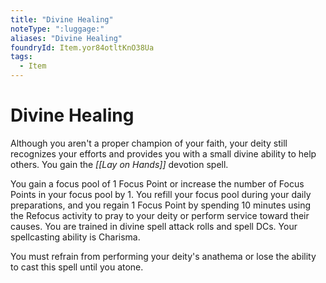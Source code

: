 ```yaml
---
title: "Divine Healing"
noteType: ":luggage:"
aliases: "Divine Healing"
foundryId: Item.yor84otltKnO38Ua
tags:
  - Item
---
```


# Divine Healing

Although you aren't a proper champion of your faith, your deity still recognizes your efforts and provides you with a small divine ability to help others. You gain the _[[Lay on Hands]]_ devotion spell.

You gain a focus pool of 1 Focus Point or increase the number of Focus Points in your focus pool by 1. You refill your focus pool during your daily preparations, and you regain 1 Focus Point by spending 10 minutes using the Refocus activity to pray to your deity or perform service toward their causes. You are trained in divine spell attack rolls and spell DCs. Your spellcasting ability is Charisma.

You must refrain from performing your deity's anathema or lose the ability to cast this spell until you atone.
